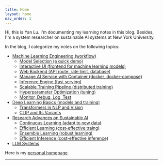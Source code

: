 ```yaml
---
title: Home
layout: home
nav_order: 1
---
```


Hi, this is Yan Lu. I'm documenting my learning notes in this blog. Besides, I'm a system researcher on sustainable AI systems at New York University. 

In the blog, I categorize my notes on the following topics:

- [Machine Learning Engineering (workflow)](https://jason-cs18.github.io/ml-engineering/ml_engineer.html)
  - [Model Selection (a quick demo)](https://jason-cs18.github.io/ml-engineering/model_selection.html)
  - [Interactive UI (frontend for machine learning models)](https://jason-cs18.github.io/ml-engineering/web_demo.html)
  - [Web Backend (API route, rate limit, database)](https://jason-cs18.github.io/ml-engineering/fastapi.html)
  - [Manage AI Service with Container (docker, docker-compose)](https://jason-cs18.github.io/ml-engineering/docker.html)
  - [Inference Engine (fast serving)](https://jason-cs18.github.io/ml-engineering/inference_engine.html)
  - [Scalable Training Pipeline (distributed training)](https://jason-cs18.github.io/ml-engineering/detr_train.html)
  - [Hyperparameter Optimization (tuning)](https://jason-cs18.github.io/ml-engineering/detr_tune.html)
  - [Monitor, Debug, Log, Test](https://jason-cs18.github.io/ml-engineering/monitor.html) 
- [Deep Learning Basics (models and training)](https://jason-cs18.github.io/ml-engineering/dl_basics.html)
  - [Transformers in NLP and Vision](https://jason-cs18.github.io/ml-engineering/transformers.html)
  - [CLIP and Its Variants](https://jason-cs18.github.io/ml-engineering/clip.html)
- [Research Advances on Sustainable AI](https://jason-cs18.github.io/ml-engineering/sustainable_ai.html)
  - [Continuous Learning (adapt to new data)](https://jason-cs18.github.io/ml-engineering/cl_research.html)
  - [Efficient Learning (cost-effective traing)]()
  - [Ensemble Learning (robust learning)]()
  - [Efficient Inference (cost-effective inference)]()
- [LLM Systems](https://jason-cs18.github.io/ml-engineering/llm.html)
  
  
Here is my [personal homepage](https://jason-cs18.github.io/).



----

[^1]: [It can take up to 10 minutes for changes to your site to publish after you push the changes to GitHub](https://docs.github.com/en/pages/setting-up-a-github-pages-site-with-jekyll/creating-a-github-pages-site-with-jekyll#creating-your-site).

[Just the Docs]: https://just-the-docs.github.io/just-the-docs/
[GitHub Pages]: https://docs.github.com/en/pages
[README]: https://github.com/just-the-docs/just-the-docs-template/blob/main/README.md
[Jekyll]: https://jekyllrb.com
[GitHub Pages / Actions workflow]: https://github.blog/changelog/2022-07-27-github-pages-custom-github-actions-workflows-beta/
[use this template]: https://github.com/just-the-docs/just-the-docs-template/generate
